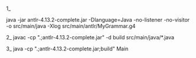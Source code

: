 1_  

java -jar antlr-4.13.2-complete.jar -Dlanguage=Java -no-listener -no-visitor -o src/main/java -Xlog src/main/antlr/MyGrammar.g4

2_ javac -cp ".;antlr-4.13.2-complete.jar" -d build src/main/java/*.java

3_ java -cp ".;antlr-4.13.2-complete.jar;build" Main


